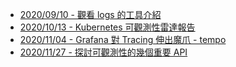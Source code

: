 
- [2020/09/10 - 觀看 logs 的工具介紹](https://www.facebook.com/technologynoteniu/posts/118213933346081)
- [2020/10/13 - Kubernetes 可觀測性雷達報告](https://www.facebook.com/technologynoteniu/posts/142819904218817)
- [2020/11/04 - Grafana 對 Tracing 伸出魔爪 - tempo](https://www.facebook.com/technologynoteniu/posts/152229139944560)
- [2020/11/27 - 探討可觀測性的幾個重要 API](https://www.facebook.com/technologynoteniu/posts/168920628275411)
